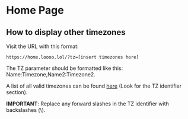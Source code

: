 # Home Page

## How to display other timezones

Visit the URL with this format:

```
https://home.loooo.lol/?tz=[insert timezones here]
```

The TZ parameter should be formatted like this: Name:Timezone,Name2:Timezone2.

A list of all valid timezones can be found [here](https://en.wikipedia.org/wiki/List_of_tz_database_time_zones) (Look for the TZ identifier section).

**IMPORTANT**: Replace any forward slashes in the TZ identifier with backslashes (\\).
